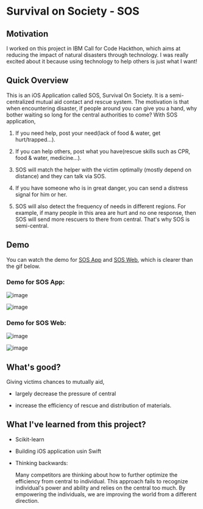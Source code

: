 # Survival on Society - SOS

## Motivation
I worked on this project in IBM Call for Code Hackthon, which aims at reducing the impact of natural disasters through technology.
I was really excited about it because using technology to help others is just what I want!

## Quick Overview
This is an iOS Application called SOS, Survival On Society. It is a semi-centralized mutual aid contact and rescue system. The motivation is that when encountering disaster, if people around you can give you a hand, why bother waiting so long for the central authorities to come? With SOS application,

1. If you need help, post your need(lack of food & water, get hurt/trapped...).

2. If you can help others, post what you have(rescue skills such as CPR, food & water, medicine...).

3. SOS will match the helper with the victim optimally (mostly depend on distance) and they can talk via SOS.

4. If you have someone who is in great danger, you can send a distress signal for him or her.

5. SOS will also detect the frequency of needs in different regions. For example, if many people in this area are hurt and no one response, then SOS will send more rescuers to there from central. That's why SOS is semi-central.


## Demo
You can watch the demo for [SOS App](https://github.com/Adia-wty/Survival-On-Society_SOS/blob/master/Demo/App%20Demo.mp4) and [SOS Web](https://github.com/Adia-wty/Survival-On-Society_SOS/blob/master/Demo/Web%20Demo.mp4), which is clearer than the gif below.

### Demo for SOS App:
![image](https://github.com/Adia-wty/Survival-On-Society_SOS/blob/master/Demo/App_demo_1.gif)

![image](https://github.com/Adia-wty/Survival-On-Society_SOS/blob/master/Demo/App_demo_2.gif)

### Demo for SOS Web:
![image](https://github.com/Adia-wty/Survival-On-Society_SOS/blob/master/Demo/web_demo_1.gif)

![image](https://github.com/Adia-wty/Survival-On-Society_SOS/blob/master/Demo/web_demo_2.gif)


## What's good?
Giving victims chances to mutually aid,

* largely decrease the pressure of central

* increase the efficiency of rescue and distribution of materials. 

## What I've learned from this project?
* Scikit-learn

* Building iOS application usin Swift

* Thinking backwards: 

    Many competitors are thinking about how to further optimize the efficiency from central to individual. This approach fails to recognize individual's power and ability and relies on the central too much. By empowering the individuals, we are improving the world from a different direction.
